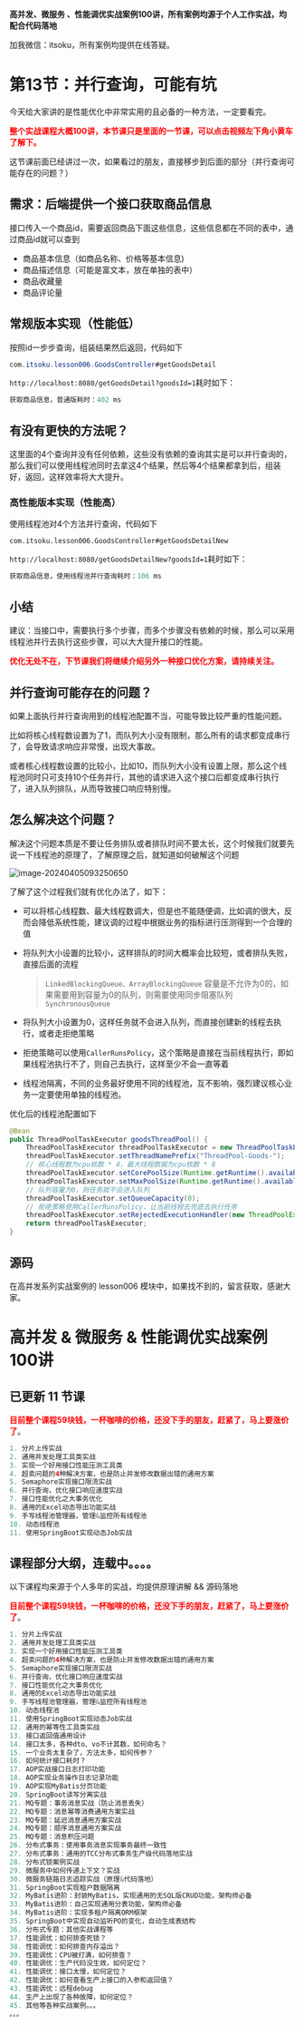 **高并发、微服务 、性能调优实战案例100讲，所有案例均源于个人工作实战，均配合代码落地**

加我微信：itsoku，所有案例均提供在线答疑。

# 第13节：并行查询，可能有坑

今天给大家讲的是性能优化中非常实用的且必备的一种方法，一定要看完。

<font style="color:red; font-weight:bold">整个实战课程大概100讲，本节课只是里面的一节课，可以点击视频左下角小黄车了解下。</font>

这节课前面已经讲过一次，如果看过的朋友，直接移步到后面的部分（并行查询可能存在的问题？）



## 需求：后端提供一个接口获取商品信息

接口传入一个商品id，需要返回商品下面这些信息，这些信息都在不同的表中，通过商品id就可以查到

- 商品基本信息（如商品名称、价格等基本信息)
- 商品描述信息（可能是富文本，放在单独的表中）
- 商品收藏量
- 商品评论量



## 常规版本实现（性能低）

按照id一步步查询，组装结果然后返回，代码如下

```java
com.itsoku.lesson006.GoodsController#getGoodsDetail
```

`http://localhost:8080/getGoodsDetail?goodsId=1`耗时如下：

```java
获取商品信息，普通版耗时：402 ms
```



## 有没有更快的方法呢？

这里面的4个查询并没有任何依赖，这些没有依赖的查询其实是可以并行查询的，那么我们可以使用线程池同时去拿这4个结果，然后等4个结果都拿到后，组装好，返回，这样效率将大大提升。



### 高性能版本实现（性能高）

使用线程池对4个方法并行查询，代码如下

```
com.itsoku.lesson006.GoodsController#getGoodsDetailNew
```

`http://localhost:8080/getGoodsDetailNew?goodsId=1`耗时如下：

```java
获取商品信息，使用线程池并行查询耗时：106 ms
```



## 小结

建议：当接口中，需要执行多个步骤，而多个步骤没有依赖的时候，那么可以采用线程池并行去执行这些步骤，可以大大提升接口的性能。

<span style="color:red; font-weight:bold">优化无处不在，下节课我们将继续介绍另外一种接口优化方案，请持续关注。</span>



## 并行查询可能存在的问题？

如果上面执行并行查询用到的线程池配置不当，可能导致比较严重的性能问题。

比如将核心线程数设置为了1，而队列大小没有限制，那么所有的请求都变成串行了，会导致请求响应非常慢，出现大事故。

或者核心线程数设置的比较小，比如10，而队列大小没有设置上限，那么这个线程池同时只可支持10个任务并行，其他的请求进入这个接口后都变成串行执行了，进入队列排队，从而导致接口响应特别慢。



## 怎么解决这个问题？

解决这个问题本质是不要让任务排队或者排队时间不要太长，这个时候我们就要先说一下线程池的原理了，了解原理之后，就知道如何破解这个问题

![image-20240405093250650](img/image-20240405093250650.png)

了解了这个过程我们就有优化办法了，如下：

- 可以将核心线程数、最大线程数调大，但是也不能随便调，比如调的很大，反而会降低系统性能，建议调的过程中根据业务的指标进行压测得到一个合理的值

- 将队列大小设置的比较小，这样排队的时间大概率会比较短，或者排队失败，直接后面的流程

  > `LinkedBlockingQueue、ArrayBlockingQueue` 容量是不允许为0的，如果需要用到容量为0的队列，则需要使用同步阻塞队列`SynchronousQueue`

- 将队列大小设置为0，这样任务就不会进入队列，而直接创建新的线程去执行，或者走拒绝策略

- 拒绝策略可以使用`CallerRunsPolicy`，这个策略是直接在当前线程执行，即如果线程池执行不了，则自己去执行，这样至少不会一直等着

- 线程池隔离，不同的业务最好使用不同的线程池，互不影响，强烈建议核心业务一定要使用单独的线程池。

优化后的线程池配置如下

```java
@Bean
public ThreadPoolTaskExecutor goodsThreadPool() {
    ThreadPoolTaskExecutor threadPoolTaskExecutor = new ThreadPoolTaskExecutor();
    threadPoolTaskExecutor.setThreadNamePrefix("ThreadPool-Goods-");
    // 核心线程数为cpu核数 * 4，最大线程数据为cpu核数 * 8
    threadPoolTaskExecutor.setCorePoolSize(Runtime.getRuntime().availableProcessors() * 4);
    threadPoolTaskExecutor.setMaxPoolSize(Runtime.getRuntime().availableProcessors() * 8);
    // 队列容量为0，则任务就不会进入队列
    threadPoolTaskExecutor.setQueueCapacity(0);
    // 拒绝策略使用CallerRunsPolicy，让当前线程去兜底去执行任务
    threadPoolTaskExecutor.setRejectedExecutionHandler(new ThreadPoolExecutor.CallerRunsPolicy());
    return threadPoolTaskExecutor;
}
```



## 源码

在高并发系列实战案例的 lesson006 模块中，如果找不到的，留言获取，感谢大家。



# 高并发 & 微服务 & 性能调优实战案例100讲

## 已更新 11 节课

<span style="font-weight:bold; color:red">目前整个课程59块钱，一杯咖啡的价格，还没下手的朋友，赶紧了，马上要涨价了</span>。

```java
1. 分片上传实战
2. 通用并发处理工具类实战
3. 实现一个好用接口性能压测工具类
4. 超卖问题的4种解决方案，也是防止并发修改数据出错的通用方案
5. Semaphore实现接口限流实战
6. 并行查询，优化接口响应速度实战
7. 接口性能优化之大事务优化
8. 通用的Excel动态导出功能实战
9. 手写线程池管理器，管理&监控所有线程池
10. 动态线程池
11. 使用SpringBoot实现动态Job实战
```



## 课程部分大纲，连载中。。。。

以下课程均来源于个人多年的实战，均提供原理讲解 && 源码落地

<span style="font-weight:bold; color:red">目前整个课程59块钱，一杯咖啡的价格，还没下手的朋友，赶紧了，马上要涨价了</span>。

```java
1. 分片上传实战
2. 通用并发处理工具类实战
3. 实现一个好用接口性能压测工具类
4. 超卖问题的4种解决方案，也是防止并发修改数据出错的通用方案
5. Semaphore实现接口限流实战
6. 并行查询，优化接口响应速度实战
7. 接口性能优化之大事务优化
8. 通用的Excel动态导出功能实战
9. 手写线程池管理器，管理&监控所有线程池
10. 动态线程池
11. 使用SpringBoot实现动态Job实战
12. 通用的幂等性工具类实战
13. 接口返回值通用设计
14. 接口太多，各种dto、vo不计其数，如何命名？
15. 一个业务太复杂了，方法太多，如何传参？
16. 如何统计接口耗时？
17. AOP实战接口日志打印功能
18. AOP实现业务操作日志记录功能
19. AOP实现MyBatis分页功能
20. SpringBoot读写分离实战
21. MQ专题：事务消息实战（防止消息丢失）
22. MQ专题：消息幂等消费通用方案实战
23. MQ专题：延迟消息通用方案实战
24. MQ专题：顺序消息通用方案实战
25. MQ专题：消息积压问题
26. 分布式事务：使用事务消息实现事务最终一致性
27. 分布式事务：通用的TCC分布式事务生产级代码落地实战
28. 分布式锁案例实战
29. 微服务中如何传递上下文？实战
30. 微服务链路日志追踪实战（原理&代码落地）
31. SpringBoot实现租户数据隔离
32. MyBatis进阶：封装MyBatis，实现通用的无SQL版CRUD功能，架构师必备
33. MyBatis进阶：自己实现通用分表功能，架构师必备
34. MyBatis进阶：实现多租户隔离ORM框架
35. SpringBoot中实现自动监听PO的变化，自动生成表结构
36. 分布式专题：其他实战课程等
37. 性能调优：如何排查死锁？
38. 性能调优：如何排查内存溢出？
39. 性能调优：CPU被打满，如何排查？
40. 性能调优：生产代码没生效，如何定位？
41. 性能调优：接口太慢，如何定位？
42. 性能调优：如何查看生产上接口的入参和返回值？
43. 性能调优：远程debug
44. 生产上出现了各种故障，如何定位？
45. 其他等各种实战案例。。。
。。。
```

